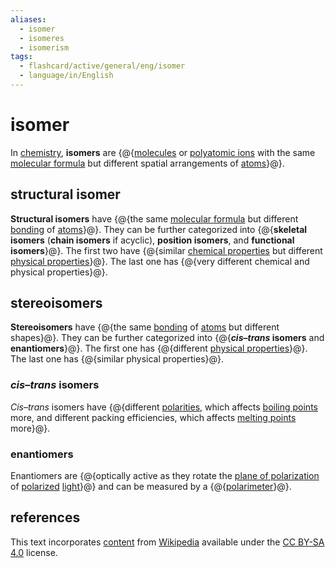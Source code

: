 ```yaml
---
aliases:
  - isomer
  - isomeres
  - isomerism
tags:
  - flashcard/active/general/eng/isomer
  - language/in/English
---
```


# isomer

In [chemistry](chemistry.md), __isomers__ are {@{[molecules](molecule.md) or [polyatomic ions](polyatomic%20ion.md) with the same [molecular formula](chemical%20formula.md#molecular%20formula) but different spatial arrangements of [atoms](atom.md)}@}. <!--SR:!2028-05-21,1126,250-->

## structural isomer

__Structural isomers__ have {@{the same [molecular formula](chemical%20formula.md#molecular%20formula) but different [bonding](chemical%20bond.md) of [atoms](atom.md)}@}. They can be further categorized into {@{__skeletal isomers__ (__chain isomers__ if acyclic), __position isomers__, and __functional isomers__}@}. The first two have {@{similar [chemical properties](chemical%20property.md) but different [physical properties](physical%20property.md)}@}. The last one has {@{very different chemical and physical properties}@}. <!--SR:!2028-02-08,1020,250!2028-05-02,1293,310!2028-07-30,1285,290!2028-08-27,1302,290-->

## stereoisomers

__Stereoisomers__ have {@{the same [bonding](chemical%20bond.md) of [atoms](atom.md) but different shapes}@}. They can be further categorized into {@{___cis_–_trans_ isomers__ and __enantiomers__}@}. The first one has {@{different [physical properties](physical%20property.md)}@}. The last one has {@{similar physical properties}@}. <!--SR:!2029-05-28,1456,250!2028-01-07,1142,290!2025-08-03,632,310!2029-12-02,1823,330-->

### _cis_–_trans_ isomers

_Cis_–_trans_ isomers have {@{different [polarities](chemical%20polarity.md), which affects [boiling points](boiling%20point.md) more, and different packing efficiencies, which affects [melting points](melting%20point.md) more}@}. <!--SR:!2026-11-09,752,250-->

### enantiomers

Enantiomers are {@{optically active as they rotate the [plane of polarization](plane%20of%20polarization.md) of [polarized](polarization%20(physics).md) [light](light.md)}@} and can be measured by a {@{[polarimeter](polarimeter.md)}@}. <!--SR:!2028-12-16,1542,310!2028-09-09,1541,350-->

## references

This text incorporates [content](https://en.wikipedia.org/wiki/isomer) from [Wikipedia](Wikipedia.md) available under the [CC BY-SA 4.0](https://creativecommons.org/licenses/by-sa/4.0/) license.
